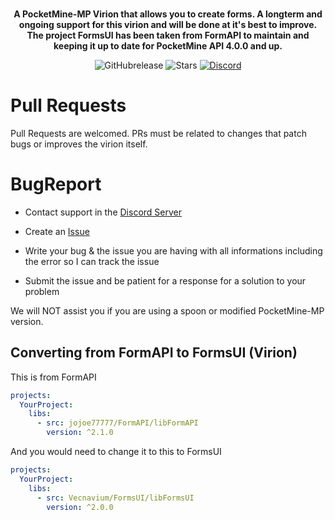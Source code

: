 <p align="center">
    <a href="https://github.com/Vecnavium/FormsUI"></a><br>
    <b>A PocketMine-MP Virion that allows you to create forms. A longterm and ongoing support for this virion and will be done at it's best to improve. The project FormsUI has been taken from FormAPI to maintain and keeping it up to date for PocketMine API 4.0.0 and up.</b>
</p>

<p align="center">
    <img alt="GitHubrelease" src="https://img.shields.io/github/v/release/Vecnavium/FormsUI?label=release&sort=semver">
      <img alt="Stars" src= "https://img.shields.io/github/stars/Vecnavium/FormsUI?style=for-the-badge">
    <a href="https://discord.gg/6M9tGyWPjr"><img src="https://img.shields.io/discord/837701868649709568?label=discord&color=7289DA&logo=discord" alt="Discord" /></a>
</p>


# Pull Requests
Pull Requests are welcomed. PRs must be related to changes that patch bugs or improves the virion itself.

# BugReport

- Contact support in the [Discord Server](https://discord.gg/jWFB56RqUN)

- Create an [Issue](https://github.com/Vecnavium/FormsUI/issues/new)

- Write your bug & the issue you are having with all informations including the error so I can track the issue

- Submit the issue and be patient for a response for a solution to your problem
 
We will NOT assist you if you are using a spoon or modified PocketMine-MP version.

## Converting from FormAPI to FormsUI (Virion)

This is from FormAPI

```yml
projects:
  YourProject:
    libs:
      - src: jojoe77777/FormAPI/libFormAPI
        version: ^2.1.0
```

And you would need to change it to this to FormsUI


```yml
projects:
  YourProject:
    libs:
      - src: Vecnavium/FormsUI/libFormsUI
        version: ^2.0.0
```
